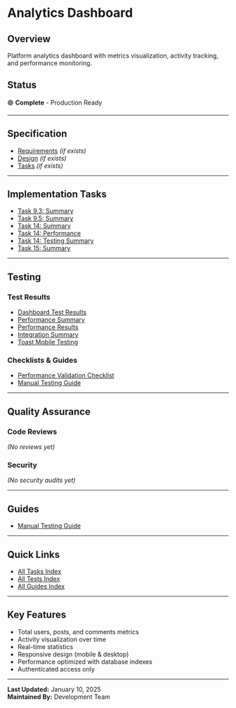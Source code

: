 # Analytics Dashboard

## Overview
Platform analytics dashboard with metrics visualization, activity tracking, and performance monitoring.

## Status
🟢 **Complete** - Production Ready

---

## Specification
- [Requirements](spec-requirements.md) *(if exists)*
- [Design](spec-design.md) *(if exists)*
- [Tasks](spec-tasks.md) *(if exists)*

---

## Implementation Tasks
- [Task 9.3: Summary](tasks/task-9.3-summary.md)
- [Task 9.5: Summary](tasks/task-9.5-summary.md)
- [Task 14: Summary](tasks/task-14-summary.md)
- [Task 14: Performance](tasks/task-14-performance.md)
- [Task 14: Testing Summary](tasks/task-14-testing-summary.md)
- [Task 15: Summary](tasks/task-15-summary.md)

---

## Testing

### Test Results
- [Dashboard Test Results](testing/test-dashboard-results.md)
- [Performance Summary](testing/test-performance-summary.md)
- [Performance Results](testing/test-performance-results.md)
- [Integration Summary](testing/test-integration-summary.md)
- [Toast Mobile Testing](testing/test-toast-mobile.md)

### Checklists & Guides
- [Performance Validation Checklist](testing/checklist-performance-validation.md)
- [Manual Testing Guide](guides/guide-testing-manual.md)

---

## Quality Assurance

### Code Reviews
*(No reviews yet)*

### Security
*(No security audits yet)*

---

## Guides
- [Manual Testing Guide](guides/guide-testing-manual.md)

---

## Quick Links
- [All Tasks Index](../../_indexes/all-tasks.md#analytics)
- [All Tests Index](../../_indexes/all-tests.md#analytics)
- [All Guides Index](../../_indexes/all-guides.md#analytics)

---

## Key Features
- Total users, posts, and comments metrics
- Activity visualization over time
- Real-time statistics
- Responsive design (mobile & desktop)
- Performance optimized with database indexes
- Authenticated access only

---

**Last Updated:** January 10, 2025  
**Maintained By:** Development Team
